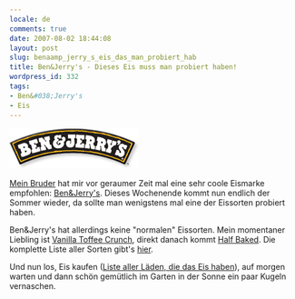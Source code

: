 ```yaml
---
locale: de
comments: true
date: 2007-08-02 18:44:08
layout: post
slug: benaamp_jerry_s_eis_das_man_probiert_hab
title: Ben&Jerry's - Dieses Eis muss man probiert haben!
wordpress_id: 332
tags:
- Ben&#038;Jerry's
- Eis
---
```


[![](/images/2007-08-02-benaamp_jerry_s_eis_das_man_probiert_hab/Ben_and_Jerrys_Logo.gif)](http://www.benjerry.de)

[Mein Bruder](http://www.olivertasche.de) hat mir vor geraumer Zeit mal eine
sehr coole Eismarke empfohlen: [Ben&Jerry's](http://www.benjerry.de). Dieses
Wochenende kommt nun endlich der Sommer wieder, da sollte man wenigstens mal
eine der Eissorten probiert haben.

Ben&Jerry's hat allerdings keine "normalen" Eissorten. Mein momentaner Liebling
ist [Vanilla Toffee Crunch](http://benjerry.de/unser-eis/eis_vanilla-toffee-crunch.php),
direkt danach kommt [Half Baked](http://benjerry.de/unser-eis/eis_half-baked.php). Die
komplette Liste aller Sorten gibt's [hier](http://benjerry.de/unser-eis/index.php).

Und nun los, Eis kaufen ([Liste aller Läden, die das Eis haben](http://benjerry.de/shops/index.php)),
auf morgen warten und dann schön gemütlich im Garten in der Sonne ein paar Kugeln
vernaschen.
